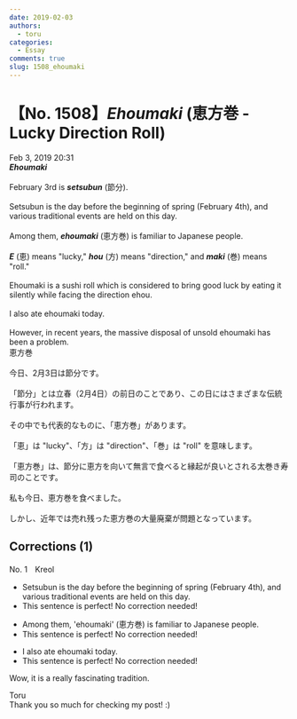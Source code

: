 ```yaml
---
date: 2019-02-03
authors:
  - toru
categories:
  - Essay
comments: true
slug: 1508_ehoumaki
---
```


# 【No. 1508】<strong><em>Ehoumaki</strong></em> (恵方巻 - Lucky Direction Roll)
<div class="date">Feb 3, 2019 20:31</div>
<div id="post"><div id="body_show_ori">
<strong><em>Ehoumaki</strong></em><br/><br/>February 3rd is <strong><em>setsubun</em></strong> (節分).<br/><br/>Setsubun is the day before the beginning of spring (February 4th), and various traditional events are held on this day.<br/><br/>Among them, <strong><em>ehoumaki</em></strong> (恵方巻) is familiar to Japanese people.<br/><br/><strong><em>E</em></strong> (恵) means "lucky," <strong><em>hou</em></strong> (方) means "direction," and <strong><em>maki</em></strong> (巻) means "roll."<br/><br/>Ehoumaki is a sushi roll which is considered to bring good luck by eating it silently while facing the direction ehou.<br/><br/>I also ate ehoumaki today.<br/><br/>However, in recent years, the massive disposal of unsold ehoumaki has been a problem.
</div></div>

<!-- more -->

<div id="post_ja"><div id="body_show_mo">
恵方巻<br/><br/>今日、2月3日は節分です。<br/><br/>「節分」とは立春（2月4日）の前日のことであり、この日にはさまざまな伝統行事が行われます。<br/><br/>その中でも代表的なものに、「恵方巻」があります。<br/><br/>「恵」は "lucky"、「方」は "direction"、「巻」は "roll" を意味します。<br/><br/>「恵方巻」は、節分に恵方を向いて無言で食べると縁起が良いとされる太巻き寿司のことです。<br/><br/>私も今日、恵方巻を食べました。<br/><br/>しかし、近年では売れ残った恵方巻の大量廃棄が問題となっています。
</div></div>

## Corrections (1)
<div id="block"><div class="first_name"> No. 1　<span class="just_name">Kreol</span></div><div id="block2">
<ul class="correction_field">
<li class="incorrect">Setsubun is the day before the beginning of spring (February 4th), and various traditional events are held on this day.</li>
<li class="corrected perfect">This sentence is perfect! No correction needed!</li>
</ul>
<ul class="correction_field">
<li class="incorrect">Among them, 'ehoumaki' (恵方巻) is familiar to Japanese people.</li>
<li class="corrected perfect">This sentence is perfect! No correction needed!</li>
</ul>
<ul class="correction_field">
<li class="incorrect">I also ate ehoumaki today.</li>
<li class="corrected perfect">This sentence is perfect! No correction needed!</li>
</ul>
<p class="comment_small">
 Wow, it is a really fascinating tradition.
</p>

</div><div class="name"><span class="just_name">Toru</span><br>
Thank you so much for checking my post! :)
</div>
</div>
